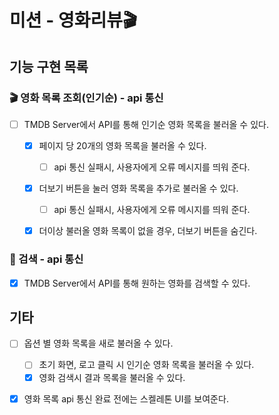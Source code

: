 # 미션 - 영화리뷰🎬

## 기능 구현 목록

### 🎬 영화 목록 조회(인기순) - api 통신

- [ ] TMDB Server에서 API를 통해 인기순 영화 목록을 불러올 수 있다.

  - [x] 페이지 당 20개의 영화 목록을 불러올 수 있다.

    - [ ] api 통신 실패시, 사용자에게 오류 메시지를 띄워 준다.

  - [x] 더보기 버튼을 눌러 영화 목록을 추가로 불러올 수 있다.

    - [ ] api 통신 실패시, 사용자에게 오류 메시지를 띄워 준다.

  - [x] 더이상 불러올 영화 목록이 없을 경우, 더보기 버튼을 숨긴다.

### 🔎 검색 - api 통신

- [x] TMDB Server에서 API를 통해 원하는 영화를 검색할 수 있다.

## 기타

- [ ] 옵션 별 영화 목록을 새로 불러올 수 있다.

  - [ ] 초기 화면, 로고 클릭 시 인기순 영화 목록을 불러올 수 있다.
  - [x] 영화 검색시 결과 목록을 불러올 수 있다.

- [x] 영화 목록 api 통신 완료 전에는 스켈레톤 UI를 보여준다.
